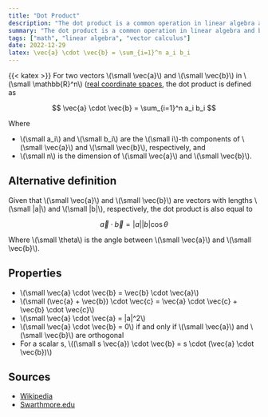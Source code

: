 ```yaml
---
title: "Dot Product"
description: "The dot product is a common operation in linear algebra and beyond."
summary: "The dot product is a common operation in linear algebra and beyond."
tags: ["math", "linear algebra", "vector calculus"]
date: 2022-12-29
latex: \vec{a} \cdot \vec{b} = \sum_{i=1}^n a_i b_i
---
```

{{< katex >}}
For two vectors \\(\small \vec{a}\\) and \\(\small \vec{b}\\) in \\(\small \mathbb{R}^n\\) ([real coordinate spaces](https://en.wikipedia.org/wiki/Real_coordinate_space), the dot product is defined as

$$ \vec{a} \cdot \vec{b} = \sum_{i=1}^n a_i b_i $$

Where
* \\(\small a_i\\) and \\(\small b_i\\) are the \\(\small i\\)-th components of \\(\small \vec{a}\\) and \\(\small \vec{b}\\), respectively, and
* \\(\small n\\) is the dimension of \\(\small \vec{a}\\) and \\(\small \vec{b}\\).

## Alternative definition

Given that \\(\small \vec{a}\\) and \\(\small \vec{b}\\) are vectors with lengths \\(\small |a|\\) and \\(\small |b|\\), respectively, the dot product is also equal to

$$ \vec{a} \cdot \vec{b} = |a| |b| \cos \theta $$

Where \\(\small \theta\\) is the angle between \\(\small \vec{a}\\) and \\(\small \vec{b}\\).


## Properties

* \\(\small \vec{a} \cdot \vec{b} = \vec{b} \cdot \vec{a}\\)
* \\(\small (\vec{a} + \vec{b}) \cdot \vec{c} = \vec{a} \cdot \vec{c} + \vec{b} \cdot \vec{c}\\)
* \\(\small \vec{a} \cdot \vec{a} = |a|^2\\)
* \\(\small \vec{a} \cdot \vec{b} = 0\\) if and only if \\(\small \vec{a}\\) and \\(\small \vec{b}\\) are orthogonal
* For a scalar s, \\((\small s \vec{a}) \cdot \vec{b} = s \cdot (\vec{a} \cdot  \vec{b})\\)

## Sources
- [Wikipedia](https://en.wikipedia.org/wiki/Dot_product)
- [Swarthmore.edu](https://mathimages.swarthmore.edu/index.php/Dot_Product)